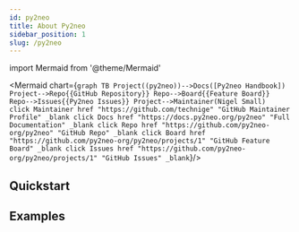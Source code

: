 ```yaml
---
id: py2neo
title: About Py2neo
sidebar_position: 1
slug: /py2neo
---
```

import Mermaid from '@theme/Mermaid'

<Mermaid chart={`
  graph TB
    Project((py2neo))-->Docs([Py2neo Handbook])
    Project-->Repo{{GitHub Repository}}
    Repo-->Board{{Feature Board}}
    Repo-->Issues{{Py2neo Issues}}
    Project-->Maintainer(Nigel Small)    
    click Maintainer href "https://github.com/technige" "GitHub Maintainer Profile" _blank
    click Docs href "https://docs.py2neo.org/py2neo" "Full Documentation" _blank
    click Repo href "https://github.com/py2neo-org/py2neo" "GitHub Repo" _blank
    click Board href "https://github.com/py2neo-org/py2neo/projects/1" "GitHub Feature Board" _blank
    click Issues href "https://github.com/py2neo-org/py2neo/projects/1" "GitHub Issues" _blank
    `}/>

## Quickstart

## Examples